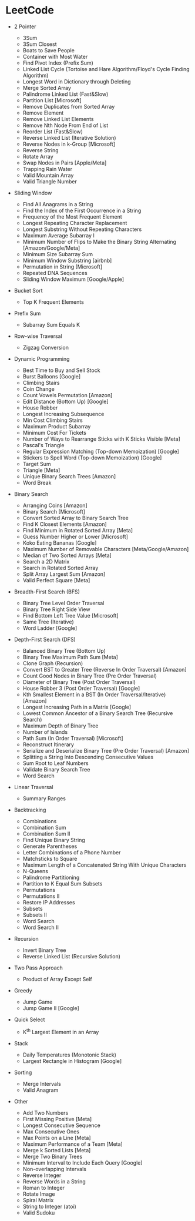 # LeetCode

- 2 Pointer
  - 3Sum
  - 3Sum Closest
  - Boats to Save People
  - Container with Most Water
  - Find Pivot Index (Prefix Sum)
  - Linked List Cycle (Tortoise and Hare Algorithm/Floyd's Cycle Finding Algorithm)
  - Longest Word in Dictionary through Deleting
  - Merge Sorted Array
  - Palindrome Linked List (Fast&Slow)
  - Partition List [Microsoft]
  - Remove Duplicates from Sorted Array
  - Remove Element
  - Remove Linked List Elements
  - Remove Nth Node From End of List
  - Reorder List (Fast&Slow)
  - Reverse Linked List (Iterative Solution)
  - Reverse Nodes in k-Group [Microsoft]
  - Reverse String
  - Rotate Array
  - Swap Nodes in Pairs [Apple/Meta]
  - Trapping Rain Water
  - Valid Mountain Array
  - Valid Triangle Number

- Sliding Window
  - Find All Anagrams in a String
  - Find the Index of the First Occurrence in a String
  - Frequency of the Most Frequent Element
  - Longest Repeating Character Replacement
  - Longest Substring Without Repeating Characters
  - Maximum Average Subarray I
  - Minimum Number of Flips to Make the Binary String Alternating [Amazon/Google/Meta]
  - Minimum Size Subarray Sum
  - Minimum Window Substring [airbnb]
  - Permutation in String [Microsoft]
  - Repeated DNA Sequences
  - Sliding Window Maximum [Google/Apple]
 
- Bucket Sort
  - Top K Frequent Elements

- Prefix Sum
  - Subarray Sum Equals K
 
- Row-wise Traversal
  - Zigzag Conversion

- Dynamic Programming
  - Best Time to Buy and Sell Stock
  - Burst Balloons [Google]
  - Climbing Stairs
  - Coin Change
  - Count Vowels Permutation [Amazon]
  - Edit Distance (Bottom Up) [Google]
  - House Robber
  - Longest Increasing Subsequence
  - Min Cost Climbing Stairs
  - Maximum Product Subarray
  - Minimum Cost For Tickets
  - Number of Ways to Rearrange Sticks with K Sticks Visible [Meta]
  - Pascal's Triangle
  - Regular Expression Matching (Top-down Memoization) [Google]
  - Stickers to Spell Word (Top-down Memoization) [Google]
  - Target Sum
  - Triangle [Meta]
  - Unique Binary Search Trees [Amazon]
  - Word Break

- Binary Search
  - Arranging Coins [Amazon]
  - Binary Search [Microsoft]
  - Convert Sorted Array to Binary Search Tree
  - Find K Closest Elements [Amazon]
  - Find Minimum in Rotated Sorted Array [Meta]
  - Guess Number Higher or Lower [Microsoft]
  - Koko Eating Bananas [Google]
  - Maximum Number of Removable Characters [Meta/Google/Amazon]
  - Median of Two Sorted Arrays [Meta]
  - Search a 2D Matrix
  - Search in Rotated Sorted Array
  - Split Array Largest Sum [Amazon]
  - Valid Perfect Square [Meta]

- Breadth-First Search (BFS)
  - Binary Tree Level Order Traversal
  - Binary Tree Right Side View
  - Find Bottom Left Tree Value [Microsoft]
  - Same Tree (Iterative)
  - Word Ladder [Google]

- Depth-First Search (DFS)
  - Balanced Binary Tree (Bottom Up)
  - Binary Tree Maximum Path Sum [Meta]
  - Clone Graph (Recursion)
  - Convert BST to Greater Tree (Reverse In Order Traversal) [Amazon]
  - Count Good Nodes in Binary Tree (Pre Order Traversal)
  - Diameter of Binary Tree (Post Order Traversal)
  - House Robber 3 (Post Order Traversal) [Google]
  - Kth Smallest Element in a BST (In Order Traversal/Iterative) [Amazon]
  - Longest Increasing Path in a Matrix [Google]
  - Lowest Common Ancestor of a Binary Search Tree (Recursive Search)
  - Maximum Depth of Binary Tree
  - Number of Islands
  - Path Sum (In Order Traversal) [Microsoft]
  - Reconstruct Itinerary
  - Serialize and Deserialize Binary Tree (Pre Order Traversal) [Amazon]
  - Splitting a String Into Descending Consecutive Values
  - Sum Root to Leaf Numbers
  - Validate Binary Search Tree
  - Word Search

- Linear Traversal
  - Summary Ranges

- Backtracking
  - Combinations
  - Combination Sum
  - Combination Sum II
  - Find Unique Binary String
  - Generate Parentheses
  - Letter Combinations of a Phone Number
  - Matchsticks to Square
  - Maximum Length of a Concatenated String With Unique Characters
  - N-Queens
  - Palindrome Partitioning
  - Partition to K Equal Sum Subsets
  - Permutations
  - Permutations II
  - Restore IP Addresses
  - Subsets
  - Subsets II
  - Word Search
  - Word Search II

- Recursion
  - Invert Binary Tree
  - Reverse Linked List (Recursive Solution)

- Two Pass Approach
  - Product of Array Except Self

- Greedy
  - Jump Game
  - Jump Game II [Google]

- Quick Select
  - K<sup>th</sup> Largest Element in an Array

- Stack
  - Daily Temperatures (Monotonic Stack)
  - Largest Rectangle in Histogram [Google]

- Sorting
  - Merge Intervals
  - Valid Anagram

- Other
  - Add Two Numbers
  - First Missing Positive [Meta]
  - Longest Consecutive Sequence
  - Max Consecutive Ones
  - Max Points on a Line [Meta]
  - Maximum Performance of a Team [Meta]
  - Merge k Sorted Lists [Meta]
  - Merge Two Binary Trees
  - Minimum Interval to Include Each Query [Google]
  - Non-overlapping Intervals
  - Reverse Integer
  - Reverse Words in a String
  - Roman to Integer
  - Rotate Image
  - Spiral Matrix
  - String to Integer (atoi)
  - Valid Sudoku
